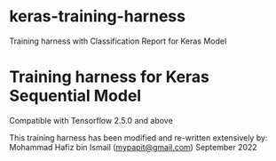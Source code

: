 # keras-training-harness
Training harness with Classification Report for Keras Model

# Training harness for Keras Sequential Model 
Compatible with Tensorflow  2.5.0 and above

This training harness has been modified and re-written 
extensively by:
Mohammad Hafiz bin Ismail (mypapit@gmail.com)
September 2022

